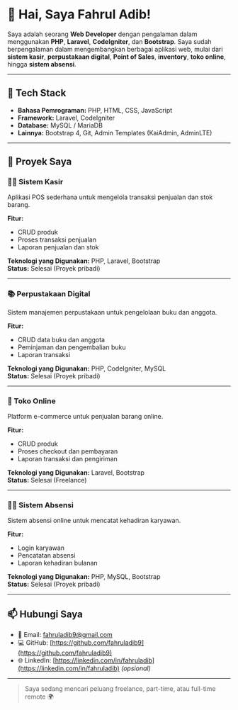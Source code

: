 # 👋 Hai, Saya Fahrul Adib!

Saya adalah seorang **Web Developer** dengan pengalaman dalam menggunakan **PHP**, **Laravel**, **CodeIgniter**, dan **Bootstrap**. Saya sudah berpengalaman dalam mengembangkan berbagai aplikasi web, mulai dari **sistem kasir**, **perpustakaan digital**, **Point of Sales**, **inventory**, **toko online**, hingga **sistem absensi**.

---

## 💼 **Tech Stack**
- **Bahasa Pemrograman:** PHP, HTML, CSS, JavaScript
- **Framework:** Laravel, CodeIgniter
- **Database:** MySQL / MariaDB
- **Lainnya:** Bootstrap 4, Git, Admin Templates (KaiAdmin, AdminLTE)

---

## 🚀 **Proyek Saya**

### 🧑‍💻 Sistem Kasir
Aplikasi POS sederhana untuk mengelola transaksi penjualan dan stok barang.

**Fitur:**
- CRUD produk
- Proses transaksi penjualan
- Laporan penjualan dan stok

**Teknologi yang Digunakan:** PHP, Laravel, Bootstrap  
**Status:** Selesai (Proyek pribadi)

---

### 📚 Perpustakaan Digital
Sistem manajemen perpustakaan untuk pengelolaan buku dan anggota.

**Fitur:**
- CRUD data buku dan anggota
- Peminjaman dan pengembalian buku
- Laporan transaksi

**Teknologi yang Digunakan:** PHP, CodeIgniter, MySQL  
**Status:** Selesai (Proyek pribadi)

---

### 🏪 Toko Online
Platform e-commerce untuk penjualan barang online.

**Fitur:**
- CRUD produk
- Proses checkout dan pembayaran
- Laporan transaksi dan pengiriman

**Teknologi yang Digunakan:** Laravel, Bootstrap  
**Status:** Selesai (Freelance)

---

### 🧑‍🏫 Sistem Absensi
Sistem absensi online untuk mencatat kehadiran karyawan.

**Fitur:**
- Login karyawan
- Pencatatan absensi
- Laporan kehadiran bulanan

**Teknologi yang Digunakan:** PHP, MySQL, Bootstrap  
**Status:** Selesai (Proyek pribadi)

---

## 📫 **Hubungi Saya**
- 💌 Email: [fahruladib9@gmail.com](mailto:fahruladib9@gmail.com)
- 💻 GitHub: [https://github.com/fahruladib9](https://github.com/fahruladib9)
- 🌐 LinkedIn: [https://linkedin.com/in/fahruladib](https://linkedin.com/in/fahruladib) *(opsional)*

---

> Saya sedang mencari peluang freelance, part-time, atau full-time remote 🌍
